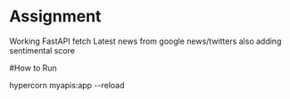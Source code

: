 # Assignment

Working FastAPI fetch Latest news from google news/twitters also adding sentimental score

#How to Run

hypercorn myapis:app --reload
